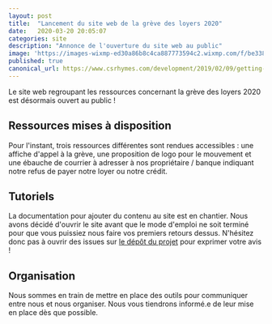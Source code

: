 ```yaml
---
layout: post
title:  "Lancement du site web de la grève des loyers 2020"
date:   2020-03-20 20:05:07
categories: site
description: "Annonce de l'ouverture du site web au public"
image: 'https://images-wixmp-ed30a86b8c4ca887773594c2.wixmp.com/f/be338f83-db2d-43b8-9327-8233d94c70d5/ddsuh2n-8ce9663e-6b4a-4888-a17e-6f80ee22ad68.png?token=eyJ0eXAiOiJKV1QiLCJhbGciOiJIUzI1NiJ9.eyJzdWIiOiJ1cm46YXBwOjdlMGQxODg5ODIyNjQzNzNhNWYwZDQxNWVhMGQyNmUwIiwiaXNzIjoidXJuOmFwcDo3ZTBkMTg4OTgyMjY0MzczYTVmMGQ0MTVlYTBkMjZlMCIsIm9iaiI6W1t7InBhdGgiOiJcL2ZcL2JlMzM4ZjgzLWRiMmQtNDNiOC05MzI3LTgyMzNkOTRjNzBkNVwvZGRzdWgybi04Y2U5NjYzZS02YjRhLTQ4ODgtYTE3ZS02ZjgwZWUyMmFkNjgucG5nIn1dXSwiYXVkIjpbInVybjpzZXJ2aWNlOmZpbGUuZG93bmxvYWQiXX0.UFdQLlZESqF6iOGFHXRM6zMCLSrJJ8IaFO-nK07zm8A'
published: true
canonical_url: https://www.csrhymes.com/development/2019/02/09/getting-started-with-bulma-clean-theme.html
---
```


Le site web regroupant les ressources concernant la grève des loyers 2020 est désormais ouvert au public !

## Ressources mises à disposition

Pour l'instant, trois ressources différentes sont rendues accessibles : une affiche d'appel à la grève, une proposition de logo pour le mouvement et une ébauche de courrier à adresser à nos propriétaire / banque indiquant notre refus de payer notre loyer ou notre crédit.

## Tutoriels

La documentation pour ajouter du contenu au site est en chantier. Nous avons décidé d'ouvrir le site avant que le mode d'emploi ne soit terminé pour que vous puissiez nous faire vos premiers retours dessus. N'hésitez donc pas à ouvrir des issues sur [le dépôt du projet](https://github.com/DarckCrystale/greve-des-loyers) pour exprimer votre avis !

## Organisation

Nous sommes en train de mettre en place des outils pour communiquer entre nous et nous organiser. Nous vous tiendrons informé.e de leur mise en place dès que possible.
